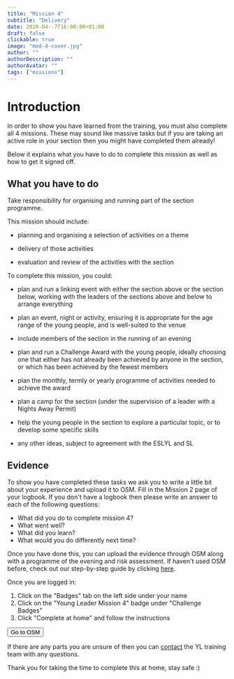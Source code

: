 ```yaml
---
title: "Mission 4"
subtitle: "Delivery"
date: 2020-04--7T16:00:00+01:00
draft: false
clickable: true
image: "mod-4-cover.jpg"
author: ""
authorDescription: ""
authorAvatar: ""
tags: ["missions"]
---
```


# Introduction

In order to show you have learned from the training, you must also complete all 4 missions. These may sound like massive tasks but if you are taking an active role in your section then you might have completed them already!

Below it explains what you have to do to complete this mission as well as how to get it signed off.

## What you have to do

Take responsibility for organising and running part of the section programme.

This mission should include:

- planning and organising a selection of activities on a theme

- delivery of those activities

- evaluation and review of the activities with the section

To complete this mission, you could:

- plan and run a linking event with either the section above or the section below, working with the leaders of the sections above and below to arrange everything

- plan an event, night or activity, ensuring it is appropriate for the age range of the young people, and is well-suited to the venue

- include members of the section in the running of an evening

- plan and run a Challenge Award with the young people, ideally choosing one that either has not already been achieved by anyone in the section, or which has been achieved by the fewest members

- plan the monthly, termly or yearly programme of activities needed to achieve the award

- plan a camp for the section (under the supervision of a leader with a Nights Away Permit)

- help the young people in the section to explore a particular topic, or to develop some specific skills

- any other ideas, subject to agreement with the ESLYL and SL

## Evidence

To show you have completed these tasks we ask you to write a little bit about your experience and upload it to OSM. Fill in the Mission 2 page of your logbook. If you don't have a logbook then please write an answer to each of the following questions:

- What did you do to complete mission 4?
- What went well?
- What did you learn?
- What would you do differently next time?

Once you have done this, you can upload the evidence through OSM along with a programme of the evening and risk assessment. If haven't used OSM before, check out our step-by-step guide by clicking [here](/evidence).

Once you are logged in:

1. Click on the "Badges" tab on the left side under your name
2. Click on the "Young Leader Mission 4" badge under "Challenge Badges"
3. Click "Complete at home" and follow the instructions

<a href="https://www.onlinescoutmanager.co.uk/main.php">
 <button type="button" class="go-to-osm">Go to OSM</button>
</a>

If there are any parts you are unsure of then you can [contact](/contact) the YL training team with any questions.

Thank you for taking the time to complete this at home, stay safe :)
